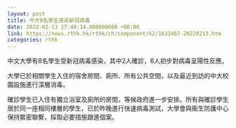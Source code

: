 ```yaml
---
layout: post
title: 中大8名學生感染新冠病毒
date: 2022-02-13 17:40:14.000000000 +08:00
link: https://news.rthk.hk/rthk/ch/component/k2/1633467-20220213.htm
categories: rthk
---
```


中文大學有8名學生受新冠病毒感染，其中2人確診，6人初步對病毒呈陽性反應。

大學已於相關學生入住的宿舍房間、廁所、所有公共空間，以及最近到訪的中大校園設施進行深層消毒。

確診學生已入住有獨立浴室及廁所的房間，等候政府進一步安排。所有與確診學生居於同一座相同樓層的學生，已於昨晚進行快速病毒測試，大學會與衞生防護中心保持緊密聯繫，採取必要措施跟進個案。
